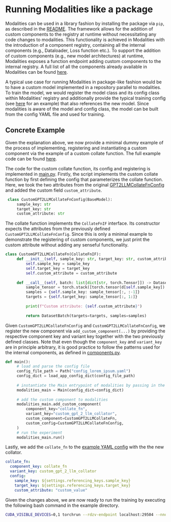 # Running Modalities like a package

Modalities can be used in a library fashion by installing the package via `pip`, as described in the [README](https://github.com/Modalities/modalities?tab=readme-ov-file#installation). The framework allows for the addition of custom components to the registry at runtime without necessitating any code changes to modalities. This functionality is achieved in Modalities with the introduction of a component registry, containing all the internal components (e.g., Dataloader, Loss function etc.). To support the addition of custom components (e.g., new model architectures) at runtime, Modalities exposes a function endpoint adding custom components to the internal registry. A full list of all the components already available in Modalities can be found [here](../../docs/components/components.md).

A  typical use case for running Modalities in package-like fashion would be to have a custom model implemented in a repository parallel to modalities. To train the model, we would register the model class and its config class  within Modalities' registry and additionally provide the typical training config (see [here](https://github.com/Modalities/modalities/blob/main/tutorials/getting_started/example_config.yaml) for an example) that also references the new model. Since modalities is aware of the model and config class, the model can be built from the config YAML file and used for training.

## Concrete Example

Given the explanation above, we now provide a minimal dummy example of the process of implementing, registering and instantiating a custom component via the example of a custom collate function. 
The full example code can be found [here](https://github.com/Modalities/modalities/tree/hierarchical_instantiation/tutorials/library_usage).

The code for the custom collate function, its config and registering is implemented in 
[main.py](https://github.com/Modalities/modalities/blob/hierarchical_instantiation/tutorials/library_usage/main.py). Firstly, the script implements the custom collate function by first defining the config that parameterizes the collate function. Here, we took the two attributes from the original [GPT2LLMCollateFnConfig]() and added the custom field `custom_attribute`.

```python
 class CustomGPT2LLMCollateFnConfig(BaseModel): 
     sample_key: str 
     target_key: str 
     custom_attribute: str 
```

The collate function implements the `CollateFnIF` interface. Its constructor expects the attributes from the previously defined `CustomGPT2LLMCollateFnConfig`. Since this is only a minimal example to demonstrate the registering of custom components, we just print the custom attribute without adding any senseful functionality. 

```python
class CustomGPT2LLMCollateFn(CollateFnIF): 
     def __init__(self, sample_key: str, target_key: str, custom_attribute: str): 
         self.sample_key = sample_key 
         self.target_key = target_key 
         self.custom_attribute = custom_attribute 
  
     def __call__(self, batch: list[dict[str, torch.Tensor]]) -> DatasetBatch: 
         sample_tensor = torch.stack([torch.tensor(d[self.sample_key]) for d in batch]) 
         samples = {self.sample_key: sample_tensor[:, :-1]} 
         targets = {self.target_key: sample_tensor[:, 1:]} 
  
         print(f"Custom attribute: {self.custom_attribute}") 
  
         return DatasetBatch(targets=targets, samples=samples)
```

Given `CustomGPT2LLMCollateFnConfig` and `CustomGPT2LLMCollateFnConfig`, we register the new component via `add_custom_component(...)` by providing the respective component key and variant key together with the two previously defined classes. Note that even though the `component_key` and `variant_key` are in principle arbitrary, it is good practice to follow the patterns used for the internal components, as defined in [components.py](https://github.com/Modalities/modalities/blob/hierarchical_instantiation/src/modalities/registry/components.py#L64).

```python
def main(): 
     # load and parse the config file 
     config_file_path = Path("config_lorem_ipsum.yaml") 
     config_dict = load_app_config_dict(config_file_path) 
  
     # instantiate the Main entrypoint of modalities by passing in the config 
     modalities_main = Main(config_dict=config_dict) 
  
     # add the custom component to modalities 
     modalities_main.add_custom_component( 
         component_key="collate_fn", 
         variant_key="custom_gpt_2_llm_collator", 
         custom_component=CustomGPT2LLMCollateFn, 
         custom_config=CustomGPT2LLMCollateFnConfig, 
     ) 
     # run the experiment 
     modalities_main.run() 
```

Lastly, we add the `collate_fn` to the [example YAML config](https://github.com/Modalities/modalities/blob/hierarchical_instantiation/tutorials/library_usage/config_lorem_ipsum.yaml) with the the new collator.
```yaml
collate_fn:  
  component_key: collate_fn
  variant_key: custom_gpt_2_llm_collator
  config:
    sample_key: ${settings.referencing_keys.sample_key}
    target_key: ${settings.referencing_keys.target_key}
    custom_attribute: "custom_value"
```

Given the changes above, we are now ready to run the training by executing the following bash command in the example directory.
```sh
CUDA_VISIBLE_DEVICES=0,1 torchrun --rdzv-endpoint localhost:29504 --nnodes 1 --nproc_per_node 2 main.py
```


